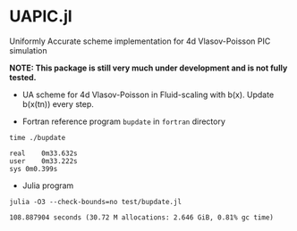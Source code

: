 # UAPIC.jl

Uniformly Accurate scheme implementation for 4d Vlasov-Poisson PIC simulation

**NOTE: This package is still very much under development and is not fully tested.**

- UA scheme for 4d Vlasov-Poisson in Fluid-scaling with b(x). Update b(x(tn)) every step.


- Fortran reference program `bupdate` in `fortran` directory
```
time ./bupdate

real	0m33.632s
user	0m33.222s
sys	0m0.399s
```

- Julia program
```
julia -O3 --check-bounds=no test/bupdate.jl

108.887904 seconds (30.72 M allocations: 2.646 GiB, 0.81% gc time)
```
